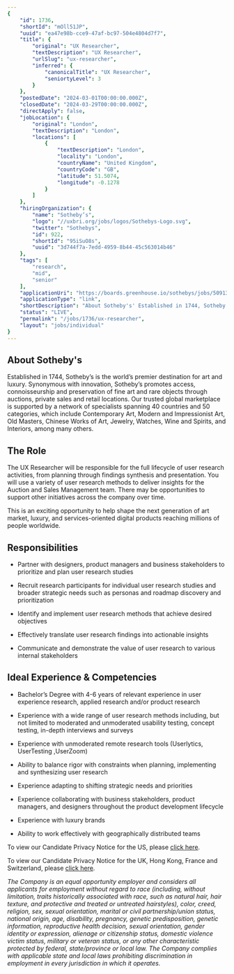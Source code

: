 ```yaml
---
{
	"id": 1736,
	"shortId": "mOll51JP",
	"uuid": "ea47e98b-cce9-47af-bc97-504e4804d7f7",
	"title": {
		"original": "UX Researcher",
		"textDescription": "UX Researcher",
		"urlSlug": "ux-researcher",
		"inferred": {
			"canonicalTitle": "UX Researcher",
			"seniortyLevel": 3
		}
	},
	"postedDate": "2024-03-01T00:00:00.000Z",
	"closedDate": "2024-03-29T00:00:00.000Z",
	"directApply": false,
	"jobLocation": {
		"original": "London",
		"textDescription": "London",
		"locations": [
			{
				"textDescription": "London",
				"locality": "London",
				"countryName": "United Kingdom",
				"countryCode": "GB",
				"latitude": 51.5074,
				"longitude": -0.1278
			}
		]
	},
	"hiringOrganization": {
		"name": "Sotheby’s",
		"logo": "//uxbri.org/jobs/logos/Sothebys-Logo.svg",
		"twitter": "Sothebys",
		"id": 922,
		"shortId": "95iSuO8s",
		"uuid": "3d744f7a-7edd-4959-8b44-45c563014b46"
	},
	"tags": [
		"research",
		"mid",
		"senior"
	],
	"applicationUri": "https://boards.greenhouse.io/sothebys/jobs/5091342004?gh_src=90f71b124us",
	"applicationType": "link",
	"shortDescription": "About Sotheby's' Established in 1744, Sotheby’s’ is the world’s’ premier destination for art and luxury. Synonymous with innovation, Sotheby’s’ promotes access, connoisseurship and preservation of",
	"status": "LIVE",
	"permalink": "/jobs/1736/ux-researcher",
	"layout": "jobs/individual"
}
---
```

<h2>About Sotheby's</h2><p>Established in 1744, Sotheby’s is the world’s premier destination for art and luxury. Synonymous with innovation, Sotheby’s promotes access, connoisseurship and preservation of fine art and rare objects through auctions, private sales and retail locations. Our trusted global marketplace is supported by a network of specialists spanning 40 countries and 50 categories, which include Contemporary Art, Modern and Impressionist Art, Old Masters, Chinese Works of Art, Jewelry, Watches, Wine and Spirits, and Interiors, among many others.</p><h2>The Role</h2><p>The UX Researcher will be responsible for the full lifecycle of user research activities, from planning through findings synthesis and presentation. You will use a variety of user research methods to deliver insights for the Auction and Sales Management team. There may be opportunities to support other initiatives across the company over time.</p><p>This is an exciting opportunity to help shape the next generation of art market, luxury, and services-oriented digital products reaching millions of people worldwide.</p><h2>Responsibilities</h2><ul><li><p>Partner with designers, product managers and business stakeholders to prioritize and plan user research studies</p></li><li><p>Recruit research participants for individual user research studies and broader strategic needs such as personas and roadmap discovery and prioritization</p></li><li><p>Identify and implement user research methods that achieve desired objectives</p></li><li><p>Effectively translate user research findings into actionable insights</p></li><li><p>Communicate and demonstrate the value of user research to various internal stakeholders&nbsp;</p></li></ul><h2>Ideal Experience &amp; Competencies</h2><ul><li><p>Bachelor’s Degree with 4-6 years of relevant experience in user experience research, applied research and/or product research&nbsp;</p></li><li><p>Experience with a wide range of user research methods including, but not limited to moderated and unmoderated usability testing, concept testing, in-depth interviews and surveys&nbsp;</p></li><li><p>Experience with unmoderated remote research tools (Userlytics, UserTesting ,UserZoom)</p></li><li><p>Ability to balance rigor with constraints when planning, implementing and synthesizing user research&nbsp;</p></li><li><p>Experience adapting to shifting strategic needs and priorities</p></li><li><p>Experience collaborating with business stakeholders, product managers, and designers throughout the product development lifecycle</p></li><li><p>Experience with luxury brands</p></li><li><p>Ability to work effectively with geographically distributed teams</p></li></ul><p>To view our Candidate Privacy Notice for the US, please <a target="_blank" rel="noopener noreferrer nofollow" href="https://www.sothebys.com/en/docs/pdf/candidate-privacy-notice.pdf">click here</a>.</p><p>To view our Candidate Privacy Notice for the UK, Hong Kong, France and Switzerland, please <a target="_blank" rel="noopener noreferrer nofollow" href="https://www.sothebys.com/en/docs/pdf/final-v1-sothebys-recruitment-privacy-notice-uk-hk-france-and-switzerland-31-january-2022.pdf?locale=en">click here</a>.</p><p><em>The Company is an equal opportunity employer and considers all applicants for employment without regard to race (including, without limitation, traits historically associated with race, such as natural hair, hair texture, and protective and treated or untreated hairstyles), color, creed, religion, sex, sexual orientation, marital or civil partnership/union status, national origin, age, disability, pregnancy, genetic predisposition, genetic information, reproductive health decision, sexual orientation, gender identity or expression, alienage or citizenship status, domestic violence victim status, military or veteran status, or any other characteristic protected by federal, state/province or local law. The Company complies with applicable state and local laws prohibiting discrimination in employment in every jurisdiction in which it operates.</em></p>
